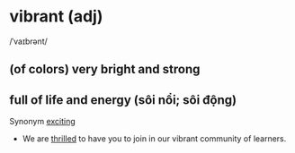 # vibrant (adj)

/ˈvaɪbrənt/

## (of colors) very bright and strong

## full of life and energy (sôi nổi; sôi động)

Synonym [exciting]()

- We are [thrilled](../t/thrill-v.md#to-cause-somebody-to-feel-very-pleased-or-excited-hết-sức-vui-mừng) to have you to join in our vibrant community of learners.